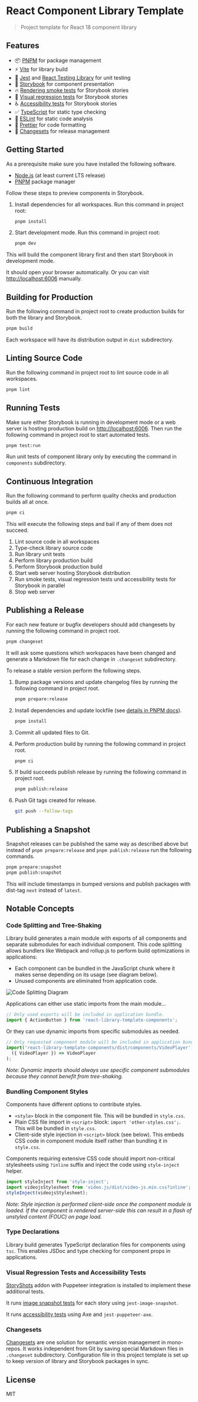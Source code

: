 # React Component Library Template

> Project template for React 18 component library

## Features

- 📦 [PNPM](https://pnpm.io/) for package management
- ⚡ [Vite](https://vitejs.dev/) for library build
- 🧪 [Jest](https://jestjs.io/) and [React Testing Library](https://testing-library.com/docs/react-testing-library/intro/) for unit testing
- 📕 [Storybook](https://storybook.js.org/) for component presentation
- 🔥 [Rendering smoke tests](https://storybook.js.org/docs/vue/writing-tests/test-runner) for Storybook stories
- 👀 [Visual regression tests](https://storybook.js.org/docs/vue/writing-tests/visual-testing) for Storybook stories
- ♿ [Accessibility tests](https://storybook.js.org/docs/vue/writing-tests/accessibility-testing) for Storybook stories
- ✅ [TypeScript](https://www.typescriptlang.org/) for static type checking
- 🔬 [ESLint](https://eslint.org/) for static code analysis
- 💅 [Prettier](https://prettier.io/) for code formatting
- 🚢 [Changesets](https://github.com/changesets/changesets) for release management

## Getting Started

As a prerequisite make sure you have installed the following software.

- [Node.js](https://nodejs.org/) (at least current LTS release)
- [PNPM](https://pnpm.io/) package manager

Follow these steps to preview components in Storybook.

1. Install dependencies for all workspaces. Run this command in project root:

   ```bash
   pnpm install
   ```

2. Start development mode. Run this command in project root:

   ```bash
   pnpm dev
   ```

This will build the component library first and then start Storybook in development mode.

It should open your browser automatically. Or you can visit <http://localhost:6006> manually.

## Building for Production

Run the following command in project root to create production builds for both the library and Storybook.

```bash
pnpm build
```

Each workspace will have its distribution output in `dist` subdirectory.

## Linting Source Code

Run the following command in project root to lint source code in all workspaces.

```bash
pnpm lint
```

## Running Tests

Make sure either Storybook is running in development mode or a web server is hosting production build on <http://localhost:6006>. Then run the following command in project root to start automated tests.

```bash
pnpm test:run
```

Run unit tests of component library only by executing the command in `components` subdirectory.

## Continuous Integration

Run the following command to perform quality checks and production builds all at once.

```bash
pnpm ci
```

This will execute the following steps and bail if any of them does not succeed.

1. Lint source code in all workspaces
2. Type-check library source code
3. Run library unit tests
4. Perform library production build
5. Perform Storybook production build
6. Start web server hosting Storybook distribution
7. Run smoke tests, visual regression tests und accessibility tests for Storybook in parallel
8. Stop web server

## Publishing a Release

For each new feature or bugfix developers should add changesets by running the following command in project root.

```bash
pnpm changeset
```

It will ask some questions which workspaces have been changed and generate a Markdown file for each change in `.changeset` subdirectory.

To release a stable version perform the following steps.

1. Bump package versions and update changelog files by running the following command in project root.

   ```bash
   pnpm prepare:release
   ```

2. Install dependencies and update lockfile (see [details in PNPM docs](https://pnpm.io/using-changesets#releasing-changes)).

   ```bash
   pnpm install
   ```

3. Commit all updated files to Git.
4. Perform production build by running the following command in project root.

   ```bash
   pnpm ci
   ```

5. If build succeeds publish release by running the following command in project root.

   ```bash
   pnpm publish:release
   ```

6. Push Git tags created for release.

   ```bash
   git push --follow-tags
   ```

## Publishing a Snapshot

Snapshot releases can be published the same way as described above but instead of `pnpm prepare:release` and `pnpm publish:release` run the following commands.

```bash
pnpm prepare:snapshot
pnpm publish:snapshot
```

This will include timestamps in bumped versions and publish packages with dist-tag `next` instead of `latest`.

## Notable Concepts

### Code Splitting and Tree-Shaking

Library build generates a main module with exports of all components and separate submodules for each individual component. This code splitting allows bundlers like Webpack and rollup.js to perform build optimizations in applications:

- Each component can be bundled in the JavaScript chunk where it makes sense depending on its usage (see diagram below).
- Unused components are eliminated from application code.

![Code Splitting Diagram](./docs/code-splitting.excalidraw.svg)

Applications can either use static imports from the main module...

```js
// Only used exports will be included in application bundle.
import { ActionButton } from 'react-library-template-components';
```

Or they can use dynamic imports from specific submodules as needed.

```js
// Only requested component module will be included in application bundle.
import('react-library-template-components/dist/components/VideoPlayer').then(
  ({ VideoPlayer }) => VideoPlayer
);
```

_Note: Dynamic imports should always use specific component submodules because they cannot benefit from tree-shaking._

### Bundling Component Styles

Components have different options to contribute styles.

- `<style>` block in the component file. This will be bundled in `style.css`.
- Plain CSS file import in `<script>` block: `import 'other-styles.css';`. This will be bundled in `style.css`.
- Client-side style injection in `<script>` block (see below). This embeds CSS code in component module itself rather than bundling it in `style.css`.

Components requiring extensive CSS code should import non-critical stylesheets using `?inline` suffix and inject the code using `style-inject` helper.

```js
import styleInject from 'style-inject';
import videojsStylesheet from 'video.js/dist/video-js.min.css?inline';
styleInject(videojsStylesheet);
```

_Note: Style injection is performed client-side once the component module is loaded. If the component is rendered server-side this can result in a flash of unstyled content (FOUC) on page load._

### Type Declarations

Library build generates TypeScript declaration files for components using `tsc`. This enables JSDoc and type checking for component props in applications.

### Visual Regression Tests and Accessibility Tests

[StoryShots](https://github.com/storybookjs/storybook/tree/main/addons/storyshots) addon with Puppeteer integration is installed to implement these additional tests.

It runs [image snapshot tests](https://github.com/storybookjs/storybook/tree/main/addons/storyshots/storyshots-puppeteer#imagesnapshots) for each story using `jest-image-snapshot`.

It runs [accessibility tests](https://github.com/storybookjs/storybook/tree/main/addons/storyshots/storyshots-puppeteer#axetest) using Axe and `jest-puppeteer-axe`.

### Changesets

[Changesets](https://github.com/changesets/changesets) are one solution for semantic version management in mono-repos. It works independent from Git by saving special Markdown files in `.changeset` subdirectory. Configuration file in this project template is set up to keep version of library and Storybook packages in sync.

## License

MIT
